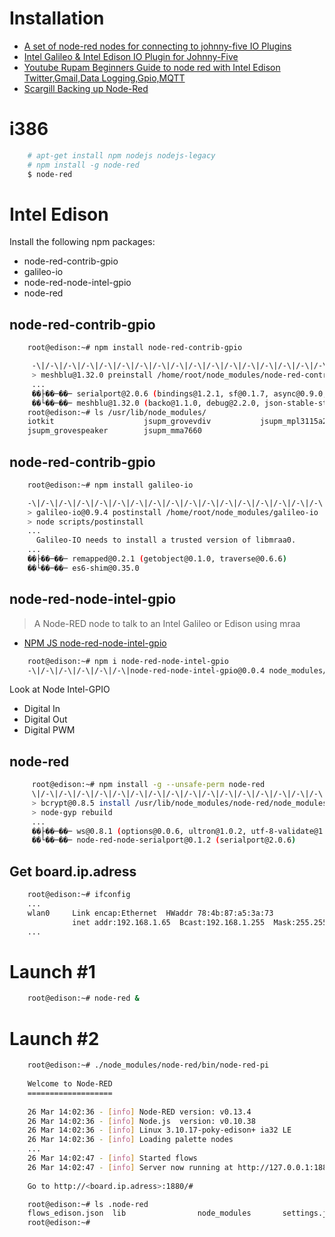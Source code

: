 # Installation

- [A set of node-red nodes for connecting to johnny-five IO Plugins](https://github.com/monteslu/node-red-contrib-gpio)
- [Intel Galileo & Intel Edison IO Plugin for Johnny-Five](https://github.com/rwaldron/galileo-io/)
- [Youtube Rupam Beginners Guide to node red with Intel Edison Twitter,Gmail,Data Logging,Gpio,MQTT](https://www.youtube.com/watch?v=2k6HrxSmA30)
- [Scargill Backing up Node-Red](http://tech.scargill.net/backing-up-node-red/)

# i386

```sh
    # apt-get install npm nodejs nodejs-legacy
    # npm install -g node-red
    $ node-red
```

# Intel Edison

Install the following npm packages:

- node-red-contrib-gpio
- galileo-io
- node-red-node-intel-gpio
- node-red

## node-red-contrib-gpio

```sh
    root@edison:~# npm install node-red-contrib-gpio
```

```sh
     -\|/-\|/-\|/-\|/-\|/-\|/-\|/-\|/-\|/-\|/-\|/-\|/-\|/-\|/-\|/-\|/-\|/-\|/-\|/-\|/-\|/-\|/-\|/--\|/-\|/-\|/-\|/-\|/-\|/-\|/|
     > meshblu@1.32.0 preinstall /home/root/node_modules/node-red-contrib-gpio/node_modules/meshblu
     ...
     ��├��─��─ serialport@2.0.6 (bindings@1.2.1, sf@0.1.7, async@0.9.0, nan@2.0.9, debug@2.2.0, optimist@0.6.1)
     ��└��─��─ meshblu@1.32.0 (backo@1.1.0, debug@2.2.0, json-stable-stringify@1.0.1, url@0.10.3, node-rsa@0.2.30, socket.io-c)
    root@edison:~# ls /usr/lib/node_modules/
    iotkit                    jsupm_grovevdiv           jsupm_mpl3115a2
    jsupm_grovespeaker        jsupm_mma7660
```

## node-red-contrib-gpio

```sh
    root@edison:~# npm install galileo-io
```

```sh
    -\|/-\|/-\|/-\|/-\|/-\|/-\|/-\|/-\|/-\|/-\|/-\|/-\|/-\|/-\|/-\|/-\|/-\|/-\|/-\|/-\|/-\|/-\|-\|/-\|/-\|/-\|/-
    > galileo-io@0.9.4 postinstall /home/root/node_modules/galileo-io
    > node scripts/postinstall
    ...
      Galileo-IO needs to install a trusted version of libmraa0.
    ...
    ��├��─��─ remapped@0.2.1 (getobject@0.1.0, traverse@0.6.6)
    ��└��─��─ es6-shim@0.35.0
```

## node-red-node-intel-gpio

> A Node-RED node to talk to an Intel Galileo or Edison using mraa

- [NPM JS node-red-node-intel-gpio](https://www.npmjs.com/package/node-red-node-intel-gpio)

```sh
    root@edison:~# npm i node-red-node-intel-gpio
    -\|/-\|/-\|/-\|/-\|/-\|node-red-node-intel-gpio@0.0.4 node_modules/node-red-node-intel-gpio
```

Look at Node Intel-GPIO

- Digital In
- Digital Out
- Digital PWM

## node-red

```sh
     root@edison:~# npm install -g --unsafe-perm node-red
     \|/-\|/-\|/-\|/-\|/-\|/-\|/-\|/-\|/-\|/-\|/-\|/-\|/-\|/-\|/-\|/-\|/-\|/-\|/-\|/-\|/-\|/-\|/-\|/-\|/-\|/-\|//
     > bcrypt@0.8.5 install /usr/lib/node_modules/node-red/node_modules/bcrypt
     > node-gyp rebuild
     ...
     ��├��─��─ ws@0.8.1 (options@0.0.6, ultron@1.0.2, utf-8-validate@1.2.1, bufferutil@1.2.1)
     ��└��─��─ node-red-node-serialport@0.1.2 (serialport@2.0.6)
```

## Get board.ip.adress

```sh
    root@edison:~# ifconfig
    ...
    wlan0     Link encap:Ethernet  HWaddr 78:4b:87:a5:3a:73  
              inet addr:192.168.1.65  Bcast:192.168.1.255  Mask:255.255.255.0
    ...
```

# Launch #1

```sh
    root@edison:~# node-red &
```

# Launch #2

```sh
    root@edison:~# ./node_modules/node-red/bin/node-red-pi 
    
    Welcome to Node-RED
    ===================
    
    26 Mar 14:02:36 - [info] Node-RED version: v0.13.4
    26 Mar 14:02:36 - [info] Node.js  version: v0.10.38
    26 Mar 14:02:36 - [info] Linux 3.10.17-poky-edison+ ia32 LE
    26 Mar 14:02:36 - [info] Loading palette nodes
    ...
    26 Mar 14:02:47 - [info] Started flows
    26 Mar 14:02:47 - [info] Server now running at http://127.0.0.1:1880/
     
    Go to http://<board.ip.adress>:1880/#

    root@edison:~# ls .node-red      
    flows_edison.json  lib                node_modules       settings.js
    root@edison:~#
```

